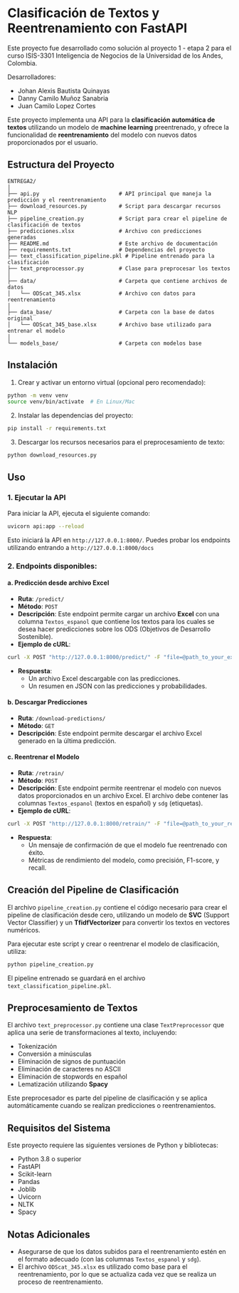 # Clasificación de Textos y Reentrenamiento con FastAPI

Este proyecto fue desarrollado como solución al proyecto 1 - etapa 2 para el curso ISIS-3301 Inteligencia de Negocios de la Universidad de los Andes, Colombia. 

Desarrolladores:

* Johan Alexis Bautista Quinayas
* Danny Camilo Muñoz Sanabria
* Juan Camilo Lopez Cortes

Este proyecto implementa una API para la **clasificación automática de textos** utilizando un modelo de **machine learning** preentrenado, y ofrece la funcionalidad de **reentrenamiento** del modelo con nuevos datos proporcionados por el usuario.

## Estructura del Proyecto

```
ENTREGA2/
│
├── api.py                         # API principal que maneja la predicción y el reentrenamiento
├── download_resources.py          # Script para descargar recursos NLP
├── pipeline_creation.py           # Script para crear el pipeline de clasificación de textos
├── predicciones.xlsx              # Archivo con predicciones generadas
├── README.md                      # Este archivo de documentación
├── requirements.txt               # Dependencias del proyecto
├── text_classification_pipeline.pkl # Pipeline entrenado para la clasificación
├── text_preprocessor.py           # Clase para preprocesar los textos
│
├── data/                          # Carpeta que contiene archivos de datos
│   └── ODScat_345.xlsx            # Archivo con datos para reentrenamiento
│
├── data_base/                     # Carpeta con la base de datos original
│   └── ODScat_345_base.xlsx       # Archivo base utilizado para entrenar el modelo
│
└── models_base/                   # Carpeta con modelos base
```

## Instalación

1. Crear y activar un entorno virtual (opcional pero recomendado):

```bash
python -m venv venv
source venv/bin/activate  # En Linux/Mac
```

2. Instalar las dependencias del proyecto:

```bash
pip install -r requirements.txt
```

3. Descargar los recursos necesarios para el preprocesamiento de texto:

```bash
python download_resources.py
```

## Uso

### 1. Ejecutar la API

Para iniciar la API, ejecuta el siguiente comando:

```bash
uvicorn api:app --reload
```

Esto iniciará la API en `http://127.0.0.1:8000/`. Puedes probar los endpoints utilizando entrando a `http://127.0.0.1:8000/docs`

### 2. Endpoints disponibles:

#### a. **Predicción desde archivo Excel**

- **Ruta**: `/predict/`
- **Método**: `POST`
- **Descripción**: Este endpoint permite cargar un archivo **Excel** con una columna `Textos_espanol` que contiene los textos para los cuales se desea hacer predicciones sobre los ODS (Objetivos de Desarrollo Sostenible).
- **Ejemplo de cURL**:

```bash
curl -X POST "http://127.0.0.1:8000/predict/" -F "file=@path_to_your_excel_file.xlsx"
```

- **Respuesta**:
  - Un archivo Excel descargable con las predicciones.
  - Un resumen en JSON con las predicciones y probabilidades.

#### b. **Descargar Predicciones**

- **Ruta**: `/download-predictions/`
- **Método**: `GET`
- **Descripción**: Este endpoint permite descargar el archivo Excel generado en la última predicción.

#### c. **Reentrenar el Modelo**

- **Ruta**: `/retrain/`
- **Método**: `POST`
- **Descripción**: Este endpoint permite reentrenar el modelo con nuevos datos proporcionados en un archivo Excel. El archivo debe contener las columnas `Textos_espanol` (textos en español) y `sdg` (etiquetas).
- **Ejemplo de cURL**:

```bash
curl -X POST "http://127.0.0.1:8000/retrain/" -F "file=@path_to_your_retraining_data.xlsx"
```

- **Respuesta**:
  - Un mensaje de confirmación de que el modelo fue reentrenado con éxito.
  - Métricas de rendimiento del modelo, como precisión, F1-score, y recall.

## Creación del Pipeline de Clasificación

El archivo `pipeline_creation.py` contiene el código necesario para crear el pipeline de clasificación desde cero, utilizando un modelo de **SVC** (Support Vector Classifier) y un **TfidfVectorizer** para convertir los textos en vectores numéricos.

Para ejecutar este script y crear o reentrenar el modelo de clasificación, utiliza:

```bash
python pipeline_creation.py
```

El pipeline entrenado se guardará en el archivo `text_classification_pipeline.pkl`.

## Preprocesamiento de Textos

El archivo `text_preprocessor.py` contiene una clase `TextPreprocessor` que aplica una serie de transformaciones al texto, incluyendo:

- Tokenización
- Conversión a minúsculas
- Eliminación de signos de puntuación
- Eliminación de caracteres no ASCII
- Eliminación de stopwords en español
- Lematización utilizando **Spacy**

Este preprocesador es parte del pipeline de clasificación y se aplica automáticamente cuando se realizan predicciones o reentrenamientos.

## Requisitos del Sistema

Este proyecto requiere las siguientes versiones de Python y bibliotecas:

- Python 3.8 o superior
- FastAPI
- Scikit-learn
- Pandas
- Joblib
- Uvicorn
- NLTK
- Spacy

## Notas Adicionales

- Asegurarse de que los datos subidos para el reentrenamiento estén en el formato adecuado (con las columnas `Textos_espanol` y `sdg`).
- El archivo `ODScat_345.xlsx` es utilizado como base para el reentrenamiento, por lo que se actualiza cada vez que se realiza un proceso de reentrenamiento.
